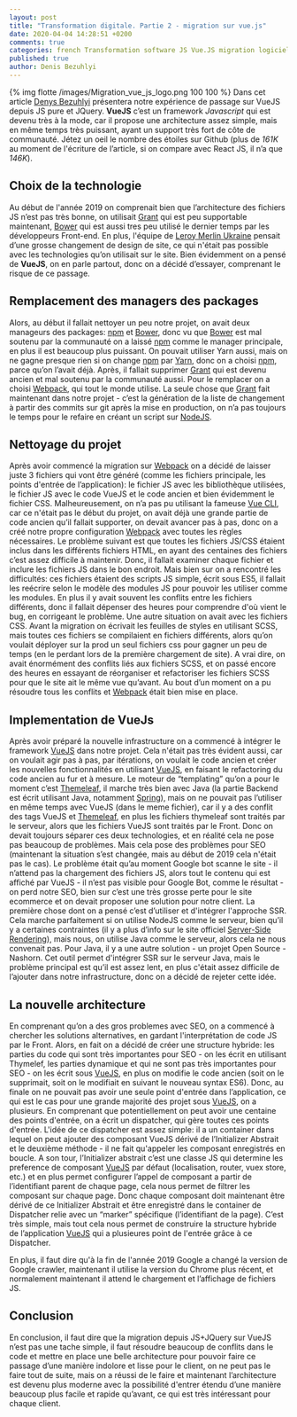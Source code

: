 ```yaml
---
layout: post
title: "Transformation digitale. Partie 2 - migration sur vue.js"
date: 2020-04-04 14:28:51 +0200
comments: true
categories: french Transformation software JS Vue.JS migration logiciel
published: true
author: Denis Bezuhlyi
---
```


{% img flotte /images/Migration_vue_js_logo.png 100 100 %}
Dans cet article [Denys Bezuhlyi](https://www.linkedin.com/in/denys-bezuhlyi/) présentera notre expérience de passage sur VueJS depuis JS 
pure et JQuery. **VueJS** c’est un framework _Javascript_ qui est devenu très à la mode,
 car il propose une architecture assez simple, mais en 
 même temps très puissant, ayant un support très fort de côte de communauté. 
 Jétez un oeil  le nombre des étoiles sur Github (plus de *161K* au moment
 de l'écriture de l’article, si on compare avec React JS, il n’a que *146K*).

<!-- more -->

## <a name="Choix de la technologie"></a> Choix de la technologie
Au début de l'année 2019 on comprenait bien que l’architecture des fichiers JS 
n’est pas très bonne, on utilisait [Grant](https://gruntjs.com/) qui est peu supportable maintenant, 
[Bower](https://bower.io/) qui est aussi tres peu utilisé le dernier temps par les développeurs 
Front-end. En plus, l'équipe de [Leroy Merlin Ukraine](https://leroymerlin.ua) pensait d’une grosse changement de 
design de site, ce qui n'était pas possible avec les technologies qu’on utilisait 
sur le site. Bien évidemment on a pensé de **VueJS**, on en parle partout, donc on a 
décidé d’essayer, comprenant le risque de ce passage.

## <a name="Remplacement des managers des packages"></a> Remplacement des managers des packages
Alors, au début il fallait nettoyer un peu notre projet, on avait deux manageurs 
des packages: [npm](https://www.npmjs.com/) et [Bower](https://bower.io/), donc vu que [Bower](https://bower.io/) est mal soutenu par la communauté 
on a laissé [npm](https://www.npmjs.com/) comme le manager principale, en plus il est beaucoup plus puissant. 
On pouvait utiliser Yarn aussi, mais on ne gagne presque rien si on change [npm](https://www.npmjs.com/) par [Yarn](https://yarnpkg.com/), 
donc on a choisi [npm](https://www.npmjs.com/), parce qu’on l’avait déjà. Après, il fallait supprimer [Grant](https://gruntjs.com/) 
qui est devenu ancien et mal soutenu par la communauté aussi. Pour le remplacer on 
a choisi [Webpack](https://webpack.js.org/), qui tout le monde utilise. La seule chose que [Grant](https://gruntjs.com/) fait maintenant 
dans notre projet - c’est la génération de la liste de changement à partir des commits 
sur git après la mise en production, on n’a pas toujours le temps pour le refaire en 
créant un script sur [NodeJS](https://nodejs.org/).

## <a name="Nettoyage du projet"></a> Nettoyage du projet
Après avoir commencé la migration sur [Webpack](https://webpack.js.org/) on a décidé 
de laisser juste 3 fichiers qui vont être généré (comme les fichiers principale, 
les points d'entrée de l’application): le fichier JS avec les bibliothèque utilisées, 
le fichier JS avec le code VueJS et le code ancien et bien évidemment le fichier CSS. 
Malheureusement, on n’a pas pu utilisant la fameuse [Vue CLI](https://cli.vuejs.org/), 
car ce n'était pas le début du projet, on avait déjà une grande partie de code ancien 
qu’il fallait supporter, on devait avancer pas à pas, donc on a créé notre propre configuration 
[Webpack](https://webpack.js.org/) avec toutes les règles nécessaires. Le problème 
suivant est que toutes les fichiers JS/CSS étaient inclus dans les différents 
fichiers HTML, en ayant des centaines des fichiers c’est assez difficile à maintenir. 
Donc, il fallait examiner chaque fichier et inclure les fichiers JS dans le bon endroit. 
Mais bien sur on a rencontré les difficultés: ces fichiers étaient des scripts JS simple, 
écrit sous ES5, il fallait les reécrire selon le modèle des modules JS pour pouvoir les utiliser 
comme les modules. En plus il y avait souvent les conflits entre les fichiers différents, donc il 
fallait dépenser des heures pour comprendre d'où vient le bug, en corrigeant le problème. 
Une autre situation on avait avec les fichiers CSS. Avant la migration on écrivait les 
feuilles de styles en utilisant SCSS, mais toutes ces fichiers se compilaient en fichiers 
différents, alors qu’on voulait déployer sur la prod un seul fichiers css pour gagner un 
peu de temps (en le perdant lors de la première chargement de site). A vrai dire, on 
avait énormément des conflits liés aux fichiers SCSS, et on passé encore des heures en 
essayant de réorganiser et refactoriser les fichiers SCSS pour que le site ait le même 
vue qu’avant. Au bout d’un moment on a pu résoudre tous les conflits et [Webpack](https://webpack.js.org/) 
était bien mise en place.

## <a name="Implementation de VueJs"></a> Implementation de VueJs
Après avoir préparé la nouvelle infrastructure on a commencé à intégrer le framework [VueJS](https://vuejs.org/) 
dans notre projet. Cela n'était pas très évident aussi, car on voulait agir pas à pas, par 
itérations, on voulait le code ancien et créer les nouvelles fonctionnalités en 
utilisant [VueJS](https://vuejs.org/), en faisant le refactoring du code ancien 
au fur et à mesure. Le moteur de “templating” qu’on a pour le moment c’est [Themeleaf](https://www.thymeleaf.org/), 
il marche très bien avec Java (la partie Backend est écrit utilisant Java, notamment [Spring](https://spring.io/)), 
mais on ne pouvait pas l’utiliser en même temps avec VueJS (dans le meme fichier), 
car il y a des conflit des tags VueJS et [Themeleaf](https://www.thymeleaf.org/), en plus les fichiers thymeleaf 
sont traités par le serveur, alors que les fichiers VueJS sont traités par le Front. 
Donc on devait toujours séparer ces deux technologies, et en réalité cela ne pose pas 
beaucoup de problèmes. Mais cela pose des problèmes pour SEO (maintenant la situation 
s’est changée, mais au début de 2019 cela n'était pas le cas). Le problème était 
qu’au moment Google bot scanne le site - il n’attend pas la chargement des fichiers JS, 
alors tout le contenu qui est affiché par VueJS - il n’est pas visible pour Google Bot, 
comme le résultat - on perd notre SEO, bien sur c’est une très grosse perte pour le site 
ecommerce et on devait proposer une solution pour notre client. La première chose dont on 
a pensé c’est d’utiliser et d'intégrer l'approche SSR. Cela marche parfaitement si on 
utilise NodeJS comme le serveur, bien qu’il y a certaines contraintes (il y a plus d’info 
sur le site officiel [Server-Side Rendering](vuejs.org/v2/guide/ssr.html)), mais nous, 
on utilise Java comme le serveur, alors cela ne nous convenait pas. Pour Java, 
il y a une autre solution - un projet Open Source - Nashorn. Cet outil permet d'intégrer 
SSR sur le serveur Java, mais le problème principal est qu’il est assez lent, 
en plus c'était assez difficile de l’ajouter dans notre infrastructure, donc on a décidé de 
rejeter cette idée. 

## <a name="La nouvelle architecture"></a> La nouvelle architecture
En comprenant qu’on a des gros problemes avec SEO, on a commencé à chercher les 
solutions alternatives, en gardant l'interprétation de code JS par le Front. Alors, 
en fait on a décidé de créer une structure hybride: les parties du code qui sont très 
importantes pour SEO - on les écrit en utilisant Thymelef, les parties dynamique et 
qui ne sont pas très importantes pour SEO - on les écrit sous [VueJS](https://vuejs.org/), en plus on modifie 
le code ancien (soit on le supprimait, soit on le modifiait en suivant le nouveau syntax ES6). 
Donc, au finale on ne pouvait pas avoir une seule point d'entrée dans l’application, ce qui est 
le cas pour une grande majorité des projet sous [VueJS](https://vuejs.org/), on a plusieurs. En comprenant que 
potentiellement on peut avoir une centaine des points d'entrée, on a écrit un dispatcher, 
qui gère toutes ces points d'entrée. L'idée de ce dispatcher est assez simple: il a un 
container dans lequel on peut ajouter des composant VueJS dérivé de l’Initializer Abstrait
 et le deuxième méthode - il ne fait qu'appeler les composant enregistrés en boucle. A son tour, 
 l’Initializer abstrait c’est une classe JS qui determine les preference de composant [VueJS](https://vuejs.org/) 
 par défaut (localisation, router, vuex store, etc.) et en plus permet configurer l’appel 
 de composant a partir de l’identifiant parent de chaque page, cela nous permet de filtrer les composant 
 sur chaque page. Donc chaque composant doit maintenant être dérivé de ce Initializer Abstrait 
 et être enregistré dans le container de Dispatcher relie avec un “marker” spécifique 
 (l’identifiant de la page). C’est très simple, mais tout cela nous permet de construire 
 la structure hybride de l’application [VueJS](https://vuejs.org/) qui a plusieures point de l'entrée grâce à ce Dispatcher.

En plus, il faut dire qu'à la fin de l'année 2019 Google a changé la version de 
Google crawler, maintenant il utilise la version du Chrome plus récent, et 
normalement maintenant il attend le chargement et l’affichage de fichiers JS.

## <a name="Conclusion"></a> Conclusion
En conclusion, il faut dire que la migration depuis JS+JQuery sur VueJS 
n’est pas une tache simple, il faut résoudre beaucoup de conflits dans le 
code et mettre en place une belle architecture pour pouvoir faire ce passage 
d’une manière indolore et lisse pour le client, on ne peut pas le faire tout de suite, 
mais on a réussi de le faire et maintenant l’architecture est devenu plus moderne avec 
la possibilité d'entrer étendu d’une manière beaucoup plus facile et rapide qu’avant, 
ce qui est très intéressant pour chaque client.
	
